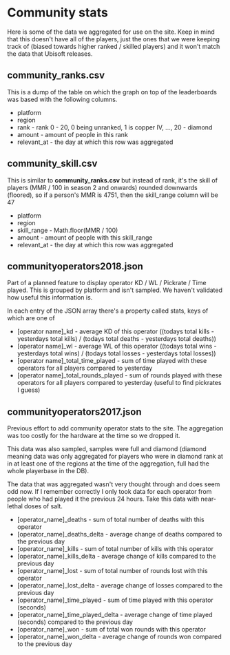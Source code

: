 # Community stats

Here is some of the data we aggregated for use on the site. Keep in mind that this doesn't have all of the players, just the ones that we were keeping track of (biased towards higher ranked / skilled players) and it won't match the data that Ubisoft releases.

## community_ranks.csv

This is a dump of the table on which the graph on top of the leaderboards was based with the following columns.

-   platform
-   region
-   rank - rank 0 - 20, 0 being unranked, 1 is copper IV, ..., 20 - diamond
-   amount - amount of people in this rank
-   relevant_at - the day at which this row was aggregated

## community_skill.csv

This is similar to **community_ranks.csv** but instead of rank, it's the skill of players (MMR / 100 in season 2 and onwards) rounded downwards (floored), so if a person's MMR is 4751, then the skill_range column will be 47

-   platform
-   region
-   skill_range - Math.floor(MMR / 100)
-   amount - amount of people with this skill_range
-   relevant_at - the day at which this row was aggregated

## communityoperators2018.json

Part of a planned feature to display operator KD / WL / Pickrate / Time played. This is grouped by platform and isn't sampled. We haven't validated how useful this information is.

In each entry of the JSON array there's a property called stats, keys of which are one of

-   [operator name]\_kd - average KD of this operator ((todays total kills - yesterdays total kills) / (todays total deaths - yesterdays total deaths))
-   [operator name]\_wl - average WL of this operator ((todays total wins - yesterdays total wins) / (todays total losses - yesterdays total losses))
-   [operator name]\_total_time_played - sum of time played with these operators for all players compared to yesterday
-   [operator name]\_total_rounds_played - sum of rounds played with these operators for all players compared to yesterday (useful to find pickrates I guess)

## communityoperators2017.json

Previous effort to add community operator stats to the site. The aggregation was too costly for the hardware at the time so we dropped it.

This data was also sampled, samples were full and diamond (diamond meaning data was only aggregated for players who were in diamond rank at in at least one of the regions at the time of the aggregation, full had the whole playerbase in the DB).

The data that was aggregated wasn't very thought through and does seem odd now. If I remember correctly I only took data for each operator from people who had played it the previous 24 hours. Take this data with near-lethal doses of salt.

-   [operator_name]\_deaths - sum of total number of deaths with this operator
-   [operator_name]\_deaths_delta - average change of deaths compared to the previous day
-   [operator_name]\_kills - sum of total number of kills with this operator
-   [operator_name]\_kills_delta - average change of kills compared to the previous day
-   [operator_name]\_lost - sum of total number of rounds lost with this operator
-   [operator_name]\_lost_delta - average change of losses compared to the previous day
-   [operator_name]\_time_played - sum of time played with this operator (seconds)
-   [operator_name]\_time_played_delta - average change of time played (seconds) compared to the previous day
-   [operator_name]\_won - sum of total won rounds with this operator
-   [operator_name]\_won_delta - average change of rounds won compared to the previous day

